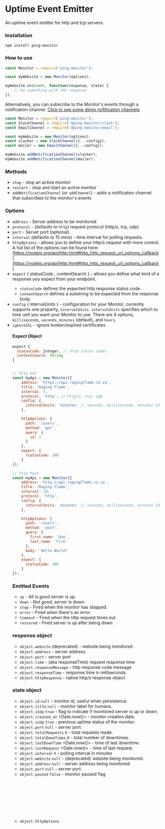 # Uptime Event Emitter

An uptime event emitter for http and tcp servers.


### Installation
```
npm install ping-monitor
```


### How to use
```javascript
const Monitor = require('ping-monitor');

const myWebsite = new Monitor(options);

myWebsite.on(event, function(response, state) {
    // Do something with the response
});
```

Alternatively, you can subscribe to the Monitor's events through a notification channel. [Click to see some demo nofitication channels](https://github.com/qawemlilo/ping-monitor-channels/tree/main/channels).

```javascript
const Monitor = require('ping-monitor');
const SlackChannel = require('@ping-monitor/slack');
const EmailChannel = require('@ping-monitor/email');

const myWebsite = new Monitor(options);
const slacker = new SlackChannel({...config});
const mailer = new EmailChannel({...config});

myWebsite.addNotificationChannel(slacker);
myWebsite.addNotificationChannel(mailer);
```


### Methods

- `stop` - stop an active monitor
- `restart` - stop and start an active monitor
- `addNotificationChannel` (or `addChannel`) - adds a notification channel that subscribes to the monitor's events

### Options

- `address` <String> - Server address to be monitored
- `protocol` <String> - (defaults to `http`) request protocol (http/s, tcp, udp)
- `port` <Integer> - Server port (optional).
- `interval` <Integer> (defaults to 15 mins) - time interval for polling requests.
- `httpOptions` <Object> - allows you to define your http/s request with more control. A full list of the options can be found here: [https://nodejs.org/api/http.html#http_http_request_url_options_callback](https://nodejs.org/api/http.html#http_http_request_url_options_callback)
- `expect` <Object>  { statusCode <Number>,  contentSearch <String>} - allows you define what kind of a response you expect from your endpoint. 
   - `statusCode` defines the expected http response status code.
   - `contentSearch` defines a substring to be expected from the response body.
- `config` <Object> { intervalUnits <String> }  - configuration for your Monitor, currently supports one property, `intervalUnits`. `intervalUnits` specifies which to time unit you want your Monitor to use. There are 4 options, `milliseconds`, `seconds`, `minutes` (default), and `hours`.
- `ignoreSSL` <Boolean> - ignore broken/expired certificates

#### Expect Object
```javascript
expect {
  statusCode: Integer, // http status codes
  contentSearch: String
}
```

```javascript

// http Get
const myApi = new Monitor({
    address: 'https://api.ragingflame.co.za',
    title: 'Raging Flame',
    interval: 5,
    protocol: 'http', // http/s, tcp, udp
    config: {
      intervalUnits: 'minutes' // seconds, milliseconds, minutes {default}, hours
    },

    httpOptions: {
      path: '/users',
      method: 'get',
      query: {
        id: 3
      }
    },
    expect: {
      statusCode: 200
    }
});

// http Post
const myApi = new Monitor({
    address: 'http://api.ragingflame.co.za',
    title: 'Raging Flame',
    interval: 10,
    protocol: 'http',
    config: {
      intervalUnits: 'minutes' // seconds, milliseconds, minutes {default}, hours
    },

    httpOptions: {
      path: '/users',
      method: 'post',
      query: {
        first_name: 'Que',
        last_name: 'Fire'
      },
      body: 'Hello World!'
    },
    expect: {
      statusCode: 200
    }
});
```



### Emitted Events

- `up` - All is good server is up.
- `down` - Not good, server is down.
- `stop` - Fired when the monitor has stopped.
- `error` - Fired when there's an error
- `timeout` - Fired when the http request times out
- `restored` - Fired server is up after being down



### response object

- `object.website` (deprecated) - website being monitored .
- `object.address` - server address 
- `object.port` - server port
- `object.time` - (aka responseTime) request response time
- `object.responseMessage` -  http response code message
- `object.responseTime` - response time in milliseconds
- `object.httpResponse` - native http/s response object

### state object

- `object.id` <Integer> `null` - monitor id, useful when persistence.
- `object.title` <String> `null` - monitor label for humans.
- `object.isUp` <Boolean> `true` - flag to indicate if monitored server is up or down.
- `object.created_at` <Date.now()> - monitor creation date.
- `object.isUp` <Boolean> `true` - previous uptime status of the monitor.
- `object.port` <Integer> `null` - server port.
- `object.totalRequests` <Integer> `0` - total requests made.
- `object.totalDownTimes` <Integer> `0` - total number of downtimes.
- `object.lastDownTime` <Date.now()> - time of last downtime.
- `object.lastRequest` <Date.now()> - time of last request.
- `object.interval` <Integer> `5` - polling interval in minutes
- `object.website` <String> `null`  - (deprecated) website being monitored.
- `object.address` <String> `null`  - server address being monitored.
- `object.port` <Integer> `null` - server port.
- `object.paused` <Boolean> `false` - monitor paused flag
- `object.httpOptions` <Object> - monitor httpOptions options
  

### Website Example
```javascript
'use strict';

const Monitor = require('ping-monitor');


const myMonitor = new Monitor({
  address: 'http://www.ragingflame.co.za',
  title: 'Raging Flame',
  interval: 10 // minutes
  //protocol: 'http' - // default
});


myMonitor.on('up', function (res, state) {
    console.log('Yay!! ' + state.address + ' is up.');
});


myMonitor.on('down', function (res, state) {
  console.log('Oh Snap!! ' + state.address + ' is down! ' + state.statusMessage);
});


myMonitor.on('stop', function (res, state) {
  console.log(state.address + ' monitor has stopped.');
});


myMonitor.on('error', function (error) {
  console.log(error);
});
```

### TCP Example
```javascript
'use strict';

const Monitor = require('ping-monitor');


const myMonitor = new Monitor({
  address: '162.13.124.139',
  port: 8080,
  interval: 5 // minutes
});


myMonitor.on('up', function (res, state) {
  console.log('Yay!! ' + state.address + ':' + state.port + ' is up.');
});


myMonitor.on('down', function (res, state) {
  console.log('Oh Snap!! ' + state.address + ':' + state.port + ' is down! ');
});


myMonitor.on('restored', function (res, state) {
  console.log('Yay!! ' + state.address + ':' + state.port + ' has been restored! ');
});


myMonitor.on('stop', function (res, state) {
  console.log(state.address + ' monitor has stopped.');
});


myMonitor.on('error', function (error, res) {
  console.log(error);
});


myMonitor.on('timeout', function (error, res) {
    console.log(error);
});
```


### Change log


#### v0.8.0


**Changes**

 - Added `protocol` property to the Monitor Options object
 - Added support for UDP servers. To monitor a UDP server, set the `protocol` to `udp`
 - Depracated `website` property on the Monitor Options object. Only use `address` 
 - Refactored some code


```javascript

  const ping = new Monitor({
    address: '34.22.237.1',
    port: 1234,
    interval: 10,
    protocol: 'udp',
  });

  ping.on('up', function (res, state) {
    console.log('Yay!! Service is up');
  });

  ping.on('down', function (res, state) {
    console.log(':( Service is down!');
  });

  ping.on('restored', function (res, state) {
    console.log('Yay!! Service has been restored');
  });

  ping.on('error', function (error, res) {
    console.error(error);
  });
```


#### v0.7.0


**Changes**

 - Dependencies update.
 - Added `addNotificationChannel` method to Monitor.
 - Added `addChannel` method to Monitor. This method is an alias of the `addNotificationChannel` method.


```javascript
  /*** 
   * Channel class 
   * methods: up, down, stop, error, timeout 
   * properties: name
   ***/
  class Logger {

    constructor(config = {}) {
      // do something with the config
    }

    name = 'logger';

    up(res, state) {
      console.log(`#${this.name}: ${res.address} is up`);
    }

    down(res, state) {
      console.log(`#${this.name}: ${res.address} is down`);
    }

    stop(res, state) {
      console.log(`#${this.name}: ${res.address} monitor stopped`);
    }

    error(error, res, state) {
      console.log(`#${this.name}: ${res.address} monitor returned an error`);
    }

    timeout(error, res, state) {
      console.log(`#${this.name}: ${res.address} timed out`);
    }

    restored(error, res, state) {
      console.log(`#${this.name}: ${res.address} has been restored`);
    }
  }


  const ping = new Monitor({
    address: 'https://google.com',
    interval: 30,
    protocol: 'http',
    config: {
      intervalUnits: 'seconds',
    }
  });

  const logger = new Logger();

  ping.addNotificationChannel(logger);

  // you can multiple notification channels
  // ping.addNotificationChannel(mailer)
  // ping.addNotificationChannel(slack)
```


#### v0.6.1


**Changes**

 - Added auto id generation opt-out


```javascript
  let ping = new Monitor({
    address: 'https://google.com',
    interval: 5,
    protocol: 'http',
    config: {
      intervalUnits: 'minutes',
      generateId: false // defaults is true
    }
  });

  ping.on('up', function (res, state) {
    //state.id === null
    console.log('Yay!! Google is up');
  });


  ping.on('error', function (error, res) {
    console.error(error);
  });
```


#### v0.6.0


**Changes**

 - Code refactoring
 - Removed `active` from props (redundant)
 - Removed `host` from props (not used)
 - Added `ignoreSSL` to support websites with expired certificates


```javascript
  let ping = new Monitor({
    address: 'https://wrong.host.badssl.com',
    interval: 1,
    protocol: 'http',
    config: {
      intervalUnits: 'minutes' // seconds, milliseconds, minutes {default}, hours
    },
    ignoreSSL: true
  });

  ping.on('up', function (res, state) {
    console.log('Yay!! Service is up');
  });


  ping.on('error', function (error, res) {
    console.error(error);
  });
```


#### v0.5.2


**Changes**

 - Added support for configuring interval units

```javascript
  let ping = new Monitor({
    address: 'https://webservice.com',
    interval: 1,
    protocol: 'http',
    config: {
      intervalUnits: 'minutes'
    }
  });

  ping.on('up', function (res, state) {
    console.log('Yay!! Service is up');
  });


  ping.on('error', function (error, res) {
    console.error(error);
  });
```

#### v0.5.1


**Changes**

 - Added Support for content search in HTTP/HTTPS - courtesy of [@pbombnz](https://github.com/pbombnz)

```javascript
  let ping = new Monitor({
    address: 'https://ecommorce-shop.com/playstation5',
    interval: 1,
    protocol: 'http',
    expect: {
      contentSearch: 'In stock'
    }
  });

  ping.on('up', function (res, state) {
    console.log('Yay!! Content cantains the phrase "In stock"');
  });


  ping.on('error', function (error, res) {
    console.error(error);
  });
```

#### v0.5.0


**Changes**

 - Added `timeout` event to Monitor instance. This event is passed from the htt/s module.

```javascript
  myMonitor.on('timeout', function (error, res) {
    console.log(error);
  });

  // also make sure that you are handling the error event
  myMonitor.on('error', function (error, res) {
    console.log(error);
  });
```

 - Dependencies update

*Please note:* When the `timeout` event is fired, it is followed by the `error` event which is created when we manually abort the http request.


#### v0.4.4

Dependencies update

#### v0.4.3


**Changes**

 - Added the native http/s response object in the `Monitor` response object
 - Added Post support in your Monitor instances.

You can now include a body in your `httpOptions`:

```javascript
// http Post
const myApi = new Monitor({
    address: 'http://api.ragingflame.co.za',
    title: 'Raging Flame',
    interval: 10 // minutes
    protocol: 'http',

    // new options
    httpOptions: {
      path: '/users',
      method: 'post',
      query: {
        type: 'customer',
      },
      body: {
        name: 'Que',
        email: 'que@test.com'  
      }
    },
    expect: {
      statusCode: 200
    }
});

myApi.on('up', function (res, state) {
  /*
    response {
      responseTime <Integer> milliseconds
      responseMessage <String> response code message
      address <String> url being monitored.
      address <String> server address being monitored
      port <Integer>
      httpResponse <Object> native http/s response object
    }

    state {
      created_at <Date.now()>
      isUp <Boolean>
      port: <Integer>
      totalRequests <Integer>
      lastDownTime <Date.now()>
      lastRequest <Date.now()>
      interval <Integer>
    }
  */
});
```

#### v0.4.2


**Changes**

Added some utility methods used when updating a monitor and added immediate ping on monitor creation.

  - Added `pause` method to Monitor.
  - Added `unpause` method to Monitor.


*Tip:* See [options](https://github.com/qawemlilo/node-monitor#options) section to learn how they work.

#### v0.4.1


**Changes**

Changes in v0.4.1 give you more control to define your http requests and what response to expect.


  - Added `httpOptions` prop to Monitor instance options.
  - Added `expect` prop for naming your your monitor.

*Tip:* See [options](https://github.com/qawemlilo/node-monitor#options) section to learn how they work.


#### v0.4.0


**Changes**

Most of the changes introduced in this version were introduced to support database persistence.

  - Added `id` prop, useful when you add database persistence.
  - Added `title` prop for naming your your monitor.
  - Added `active` prop to flag if monitoring is active.
  - Added `totalDownTimes` prop for keeping record of total downtimes.
  - Added `isUp` prop to indicate if monitored server is up or down.
  - Added `website`, `address`, `totalDownTimes`, `active`, `active` props to the emitted `state` object
  - Added eslinting (2015) and cleaned up the code a bit
  - *breaking change: * the `stop` event now takes a callback that accepts 2 arguments, `response` && `state` (same as the `up` and `down` events).


#### v0.3.1

**New Feature**

  - Added a `state` object in the response that returns useful monitoring data

  - **`State` object**

```javascript
  const Monitor = require('ping-monitor');

  const myMonitor = new Monitor(options);

  myMonitor.on(event, function(response, state) {
    /*
      response {...}
      state {
        created_at <Date.now()>
        isUp <Boolean>
        port: <Integer>
        totalRequests <Integer>
        lastDownTime <Date.now()>
        lastRequest <Date.now()>
        interval <Integer>
      }
    */
  });
```

**Changes made**
  - The event handler now accepts to arguments `response` and `state`, please see above examples.



#### v0.3.0

  - Brought back `error` event - required for handling module usage related errors
  - Added `responseTime` to the response object
  - Added support for tcp servers


#### v0.2.0

  - Code cleanup and upgrade to ES6
  - Removed the `error` event - now being handled internally
  - Bug fixed: [Unreachable resource not handled #9](https://github.com/qawemlilo/node-monitor/issues/9)


## Testing
```
npm test
```


### License

(MIT License)

Copyright (c) 2013 - 2018 Qawelesizwe Mlilo <qawemlilo@gmail.com>

Permission is hereby granted, free of charge, to any person obtaining a copy of this software and associated documentation files (the 'Software'), to deal in the Software without restriction, including without limitation the rights to use, copy, modify, merge, publish, distribute, sublicense, and/or sell copies of the Software, and to permit persons to whom the Software is furnished to do so, subject to the following conditions:

The above copyright notice and this permission notice shall be included in all copies or substantial portions of the Software.

THE SOFTWARE IS PROVIDED 'AS IS', WITHOUT WARRANTY OF ANY KIND, EXPRESS OR IMPLIED, INCLUDING BUT NOT LIMITED TO THE WARRANTIES OF MERCHANTABILITY, FITNESS FOR A PARTICULAR PURPOSE AND NONINFRINGEMENT. IN NO EVENT SHALL THE AUTHORS OR COPYRIGHT HOLDERS BE LIABLE FOR ANY CLAIM, DAMAGES OR OTHER LIABILITY, WHETHER IN AN ACTION OF CONTRACT, TORT OR OTHERWISE, ARISING FROM, OUT OF OR IN CONNECTION WITH THE SOFTWARE OR THE USE OR OTHER DEALINGS IN THE SOFTWARE.
